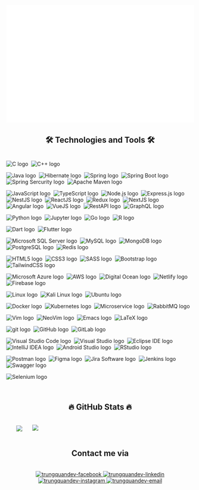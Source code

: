 
<a href="#" target="_blank">
  <img src="svg/introduction.svg" width="1200" alt="" />
</a>

<h2 align="center">🛠 Technologies and Tools 🛠</h2>
<br>
<!-- https://simpleicons.org/ -->
<span><img src="https://img.shields.io/badge/C-282C34?logo=c&logoColor=A8B9CC" alt="C logo" title="C" height="25" /></span>&nbsp;
<span><img src="https://img.shields.io/badge/C++-282C34?logo=c%2B%2B&logoColor=00599C" alt="C++ logo" title="C++" height="25" /></span>&nbsp;<br/>

<span><img src="https://img.shields.io/badge/Java-282C34?logo=coffeescript&logoColor=FF7A00" alt="Java logo" title="Java" height="25" /></span>&nbsp;
<span><img src="https://img.shields.io/badge/Hibernate-282C34?logo=hibernate&logoColor=59666C" alt="Hibernate logo" title="Hibernate" height="25" /></span>&nbsp;
<span><img src="https://img.shields.io/badge/Spring-282C34?logo=spring&logoColor=6DB33F" alt="Spring logo" title="Spring" height="25" /></span>&nbsp;
<span><img src="https://img.shields.io/badge/Spring Boot-282C34?logo=springboot&logoColor=6DB33F" alt="Spring Boot logo" title="Spring Boot" height="25" /></span>&nbsp;
<span><img src="https://img.shields.io/badge/Spring Sercurity-282C34?logo=springSecurity&logoColor=6DB33F" alt="Spring Sercurity logo" title="Spring Sercurity" height="25" /></span>&nbsp;
<span><img src="https://img.shields.io/badge/Apache Maven-282C34?logo=apachemaven&logoColor=C71A36" alt="Apache Maven logo" title="Apache Maven" height="25" /></span>&nbsp;<br/>

<span><img src="https://img.shields.io/badge/JavaScript-282C34?logo=javascript&logoColor=F7DF1E" alt="JavaScript logo" title="JavaScript" height="25" /></span>&nbsp;
<span><img src="https://img.shields.io/badge/TypeScript-282C34?logo=typescript&logoColor=3178C6" alt="TypeScript logo" title="TypeScript" height="25" /></span>&nbsp;
<span><img src="https://img.shields.io/badge/Node.js-282C34?logo=node.js&logoColor=00F200" alt="Node.js logo" title="Node.js" height="25" /></span>&nbsp;
<span><img src="https://img.shields.io/badge/Express-282C34?logo=express&logoColor=FFFFFF" alt="Express.js logo" title="Express.js" height="25" /></span>&nbsp;
<span><img src="https://img.shields.io/badge/NestJS-282C34?logo=NestJS&logoColor=E0234E" alt="NestJS logo" title="NestJS" height="25" /></span>&nbsp;
<span><img src="https://img.shields.io/badge/ReactJS-282C34?logo=react&logoColor=61DAFB" alt="ReactJS logo" title="ReactJS" height="25" /></span>&nbsp;
<span><img src="https://img.shields.io/badge/Redux-282C34?logo=redux&logoColor=764ABC" alt="Redux logo" title="Redux" height="25" /></span>&nbsp;
<span><img src="https://img.shields.io/badge/NextJS-282C34?logo=NextJS&logoColor=000000" alt="NextJS logo" title="NextJS" height="25" /></span>&nbsp;
<span><img src="https://img.shields.io/badge/Angular-282C34?logo=Angular&logoColor=DD0031" alt="Angular logo" title="Angular" height="25" /></span>&nbsp;
<span><img src="https://img.shields.io/badge/VueJS-282C34?logo=VueJS&logoColor=4FC08D" alt="VueJS logo" title="VueJS" height="25" /></span>&nbsp;
<span><img src="https://img.shields.io/badge/RestAPI-282C34?logo=fastapi&logoColor=13AFF0" alt="RestAPI logo" title="RestAPI" height="25" /></span>&nbsp;
<span><img src="https://img.shields.io/badge/GraphQL-282C34?logo=graphQL&logoColor=E10098" alt="GraphQL logo" title="GraphQL" height="25" /></span>&nbsp;<br/>

<span><img src="https://img.shields.io/badge/Python-282C34?logo=python&logoColor=3776AB" alt="Python logo" title="Python" height="25" /></span>&nbsp;
<span><img src="https://img.shields.io/badge/Jupyter-282C34?logo=Jupyter&logoColor=F37626" alt="Jupyter logo" title="Jupyter" height="25" /></span>&nbsp;
<span><img src="https://img.shields.io/badge/Go-282C34?logo=go&logoColor=00ADD8" alt="Go logo" title="Go" height="25" /></span>&nbsp;
<span><img src="https://img.shields.io/badge/R-282C34?logo=r&logoColor=276DC3" alt="R logo" title="R" height="25" /></span>&nbsp;

<span><img src="https://img.shields.io/badge/Dart-282C34?logo=dart&logoColor=0175C2" alt="Dart logo" title="Dart" height="25" /></span>&nbsp;
<span><img src="https://img.shields.io/badge/Flutter-282C34?logo=Flutter&logoColor=02569B" alt="Flutter logo" title="Flutter" height="25" /></span>&nbsp;

<span><img src="https://img.shields.io/badge/Microsoft SQL Server-282C34?logo=microsoftsqlserver&logoColor=CC2927" alt="Microsoft SQL Server logo" title="Microsoft SQL Server" height="25" /></span>&nbsp;
<span><img src="https://img.shields.io/badge/MySQL-282C34?logo=mysql&logoColor=4479A1" alt="MySQL logo" title="MySQL" height="25" /></span>&nbsp;
<span><img src="https://img.shields.io/badge/MongoDB-282C34?logo=mongodb&logoColor=47A248" alt="MongoDB logo" title="MongoDB" height="25" /></span>&nbsp;
<span><img src="https://img.shields.io/badge/PostgreSQL-282C34?logo=postgreSQL&logoColor=4169E1" alt="PostgreSQL logo" title="PostgreSQL" height="25" /></span>&nbsp;
<span><img src="https://img.shields.io/badge/Redis-282C34?logo=redis&logoColor=DC382D" alt="Redis logo" title="Redis" height="25" /></span>&nbsp;

<span><img src="https://img.shields.io/badge/HTML5-282C34?logo=html5&logoColor=E34F26" alt="HTML5 logo" title="HTML5" height="25" /></span>&nbsp;
<span><img src="https://img.shields.io/badge/CSS3-282C34?logo=css3&logoColor=1572B6" alt="CSS3 logo" title="CSS3" height="25" /></span>&nbsp;
<span><img src="https://img.shields.io/badge/Sass-282C34?logo=sass&logoColor=CC6699" alt="SASS logo" title="SASS" height="25" /></span>&nbsp;
<span><img src="https://img.shields.io/badge/Bootstrap-282C34?logo=bootstrap&logoColor=7952B3" alt="Bootstrap logo" title="Bootstrap" height="25" /></span>&nbsp;
<span><img src="https://img.shields.io/badge/Tailwind%20CSS-282C34?logo=tailwind-css&logoColor=38B2AC" alt="TailwindCSS logo" title="TailwindCSS" height="25" /></span>&nbsp;

<span><img src="https://img.shields.io/badge/Microsoft Azure-282C34?logo=microsoftazure&logoColor=0078D4" alt="Microsoft Azure logo" title="Microsoft Azure" height="25" /></span>&nbsp;
<span><img src="https://img.shields.io/badge/AWS-282C34?logo=amazonaws&logoColor=FF9900" alt="AWS logo" title="AWS" height="25" /></span>&nbsp;
<span><img src="https://img.shields.io/badge/Digital Ocean-282C34?logo=digitalocean&logoColor=0080FF" alt="Digital Ocean logo" title="Digital Ocean" height="25" /></span>&nbsp;
<span><img src="https://img.shields.io/badge/Netlify-282C34?logo=netlify&logoColor=00C7B7" alt="Netlify logo" title="Netlify" height="25" /></span>&nbsp;
<span><img src="https://img.shields.io/badge/Firebase-282C34?logo=firebase&logoColor=FFCA28" alt="Firebase logo" title="Firebase" height="25" /></span>&nbsp;

<span><img src="https://img.shields.io/badge/Linux-282C34?logo=linux&logoColor=FCC624" alt="Linux logo" title="Linux" height="25" /></span>&nbsp;
<span><img src="https://img.shields.io/badge/Kali Linux-282C34?logo=kalilinux&logoColor=557C94" alt="Kali Linux logo" title="Kali Linux" height="25" /></span>&nbsp;
<span><img src="https://img.shields.io/badge/Ubuntu-282C34?logo=Ubuntu&logoColor=E95420" alt="Ubuntu logo" title="Ubuntu" height="25" /></span>&nbsp;

<span><img src="https://img.shields.io/badge/Docker-282C34?logo=docker&logoColor=2496ED" alt="Docker logo" title="Docker" height="25" /></span>&nbsp;
<span><img src="https://img.shields.io/badge/Kubernetes-282C34?logo=kubernetes&logoColor=326CE5" alt="Kubernetes logo" title="Kubernetes" height="25" /></span>&nbsp;
<span><img src="https://img.shields.io/badge/Microservice-282C34?logo=amazonecs&logoColor=#DC382D" alt="Microservice logo" title="Microservice" height="25" /></span>&nbsp;
<span><img src="https://img.shields.io/badge/RabbitMQ-282C34?logo=rabbitMQ&logoColor=FF6600" alt="RabbitMQ logo" title="RabbitMQ" height="25" /></span>&nbsp;

<span><img src="https://img.shields.io/badge/Vim-282C34?logo=vim&logoColor=019733" alt="Vim logo" title="Vim" height="25" /></span>&nbsp;
<span><img src="https://img.shields.io/badge/NeoVim-282C34?logo=neovim&logoColor=#57A143" alt="NeoVim logo" title="NeoVim" height="25" /></span>&nbsp;
<span><img src="https://img.shields.io/badge/Emacs-282C34?logo=gnuemacs&logoColor=F05032" alt="Emacs logo" title="Emacs" height="25" /></span>&nbsp;
<span><img src="https://img.shields.io/badge/LaTeX-282C34?logo=latex&logoColor=008080" alt="LaTeX logo" title="LaTeX" height="25" /></span>&nbsp;

<span><img src="https://img.shields.io/badge/Git-282C34?logo=git&logoColor=F05032" alt="git logo" title="git" height="25" /></span>&nbsp;
<span><img src="https://img.shields.io/badge/GitHub-282C34?logo=github&logoColor=181717" alt="GitHub logo" title="GitHub" height="25" /></span>&nbsp;
<span><img src="https://img.shields.io/badge/GitLab-282C34?logo=gitlab&logoColor=FC6D26" alt="GitLab logo" title="GitLab" height="25" /></span>&nbsp;

<span><img src="https://img.shields.io/badge/Visual Studio Code-282C34?logo=visual-studio-code&logoColor=007ACC" alt="Visual Studio Code logo" title="Visual Studio Code" height="25" /></span>&nbsp;
<span><img src="https://img.shields.io/badge/Visual Studio-282C34?logo=visualstudio&logoColor=5C2D91" alt="Visual Studio logo" title="Visual Studio" height="25" /></span>&nbsp;
<span><img src="https://img.shields.io/badge/Eclipse IDE-282C34?logo=eclipseide&logoColor=2C2255" alt="Eclipse IDE logo" title="Eclipse IDE" height="25" /></span>&nbsp;
<span><img src="https://img.shields.io/badge/IntelliJ IDEA-282C34?logo=intelliJIDEA&logoColor=4B32C3" alt="IntelliJ IDEA logo" title="IntelliJ IDEA" height="25" /></span>&nbsp;
<span><img src="https://img.shields.io/badge/Android Studio-282C34?logo=androidstudio&logoColor=#3DDC84" alt="Android Studio logo" title="Android Studio" height="25" /></span>&nbsp;
<span><img src="https://img.shields.io/badge/RStudio-282C34?logo=rstudio&logoColor=75AADB" alt="RStudio logo" title="RStudio" height="25" /></span>&nbsp;<br/>

<span><img src="https://img.shields.io/badge/Postman-282C34?logo=postman&logoColor=FF6C37" alt="Postman logo" title="Postman" height="25" /></span>&nbsp;
<span><img src="https://img.shields.io/badge/Figma-282C34?logo=Figma&logoColor=F24E1E" alt="Figma logo" title="Figma" height="25" /></span>&nbsp;
<span><img src="https://img.shields.io/badge/Jira Software-282C34?logo=jirasoftware&logoColor=0052CC" alt="Jira Software logo" title="Jira Software" height="25" /></span>&nbsp;
<span><img src="https://img.shields.io/badge/Jenkins-282C34?logo=jenkins&logoColor=D24939" alt="Jenkins logo" title="Jenkins" height="25" /></span>&nbsp;
<span><img src="https://img.shields.io/badge/Swagger-282C34?logo=swagger&logoColor=85EA2D" alt="Swagger logo" title="Swagger" height="25" /></span>&nbsp;<br/>

<span><img src="https://img.shields.io/badge/Selenium-282C34?logo=selenium&logoColor=43B02A" alt="Selenium logo" title="Selenium" height="25" /></span>&nbsp;

<br>
<h2 align="center">🔥 GitHub Stats 🔥</h2>
<!-- https://github.com/anuraghazra/github-readme-stats -->
<br>
<div align=center>
  <a href="#" title="pdcthanh112.dev">
    <img width="315" align="center" src="https://github-readme-stats.vercel.app/api/top-langs/?username=pdcthanh112&hide=c%23,powershell,Mathematica,Ruby,Objective-C,Objective-C%2b%2b,Cuda&title_color=61dafb&text_color=ffffff&icon_color=61dafb&bg_color=20232a&langs_count=8&layout=compact&border_color=61dafb&hide_border=true" />
  </a>
  <a href="#" title="pdcthanh112.dev">
    <img align="right" width="434" src="https://github-readme-stats.vercel.app/api?username=pdcthanh112&show_icons=true&theme=react&border_color=61dafb&hide_border=true" />
  </a>
</div>

<br>
<h2 align="center">Contact me via</h2>
<br>
<!-- https://icons8.com -->
<div align="center">

  <a href="https://www.facebook.com/pdcthanh112/" target="blank">
    <img src="https://img.icons8.com/bubbles/100/000000/facebook-new.png" alt="trungquandev-facebook" />
  </a>

  <a href="https://www.linkedin.com/in/pdcthanh112dev/" target="blank">
    <img src="https://img.icons8.com/bubbles/100/000000/linkedin.png" alt="trungquandev-linkedin" />
  </a>
  <a href="https://www.instagram.com/pdcthanh20_/" target="blank">
    <img src="https://img.icons8.com/bubbles/100/000000/instagram.png" alt="trungquandev-instagram" />
  </a>
  <a href="mailto:pdcthanh112.dev@gmail.com" target="top">
    <img src="https://img.icons8.com/bubbles/100/000000/apple-mail.png" alt="trungquandev-email" />
  </a>
</div>








